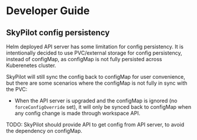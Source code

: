 # Developer Guide

## SkyPilot config persistency

Helm deployed API server has some limitation for config persistency. It is intentionally decided to use PVC/external storage for config persistency, instead
of configMap, as configMap is not fully persisted across Kuberenetes cluster.

SkyPilot will still sync the config back to configMap for user convenience, but
there are some scenarios where the configMap is not fully in sync with the PVC:

* When the API server is upgraded and the configMap is ignored (no `forceConfigOverride` set), it will only be synced back to configMap when any
config change is made through workspace API.

TODO: SkyPilot should provide API to get config from API server, to avoid the dependency on configMap.

